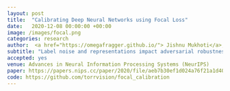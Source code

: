```yaml
---
layout: post
title:  "Calibrating Deep Neural Networks using Focal Loss"
date:   2020-12-08 00:00:00 +00:00
image: /images/focal.png
categories: research
author:  <a href="https://omegafragger.github.io/"> Jishnu Mukhoti</a>,  <a href="https://vivkul.github.io/"> Viveka Kulharia</a>, <strong> Amartya Sanyal </strong>, Stuart Golodetz, <a href="https://www.robots.ox.ac.uk/~phst/">Philip H.S. Torr</a>,  <a href="https://puneetkdokania.github.io/">Puneet Dokania</a>
subtitle: "Label noise and representations impact adversarial robustness"
accepted: yes
venue: Advances in Neural Information Processing Systems (NeurIPS)
paper: https://papers.nips.cc/paper/2020/file/aeb7b30ef1d024a76f21a1d40e30c302-Paper.pdf
code: https://github.com/torrvision/focal_calibration
---
```

